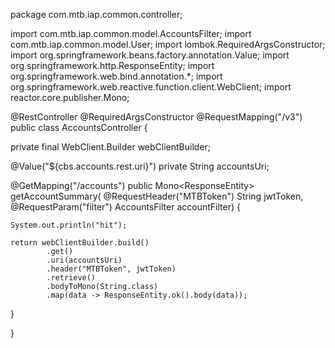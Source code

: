 package com.mtb.iap.common.controller;


import com.mtb.iap.common.model.AccountsFilter;
import com.mtb.iap.common.model.User;
import lombok.RequiredArgsConstructor;
import org.springframework.beans.factory.annotation.Value;
import org.springframework.http.ResponseEntity;
import org.springframework.web.bind.annotation.*;
import org.springframework.web.reactive.function.client.WebClient;
import reactor.core.publisher.Mono;


@RestController
@RequiredArgsConstructor
@RequestMapping("/v3")
public class AccountsController {

  private final WebClient.Builder webClientBuilder;

  @Value("${cbs.accounts.rest.uri}")
  private String accountsUri;


  @GetMapping("/accounts")
  public Mono<ResponseEntity<String>> getAccountSummary(
          @RequestHeader("MTBToken") String jwtToken,
          @RequestParam("filter") AccountsFilter accountFilter) {

    System.out.println("hit");

    return webClientBuilder.build()
            .get()
            .uri(accountsUri)
            .header("MTBToken", jwtToken)
            .retrieve()
            .bodyToMono(String.class)
            .map(data -> ResponseEntity.ok().body(data));
  }

}
